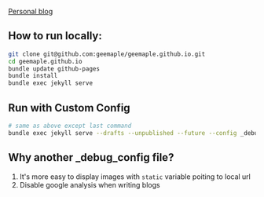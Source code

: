 [Personal blog](http://geemaple.github.io/)

## How to run locally:

```sh
git clone git@github.com:geemaple/geemaple.github.io.git
cd geemaple.github.io
bundle update github-pages 
bundle install
bundle exec jekyll serve
```

## Run with Custom Config

```sh
# same as above except last command
bundle exec jekyll serve --drafts --unpublished --future --config _debug_config.yml
```

## Why another _debug_config file?

1. It's more easy to display images with `static` variable poiting to local url
2. Disable google analysis when writing blogs